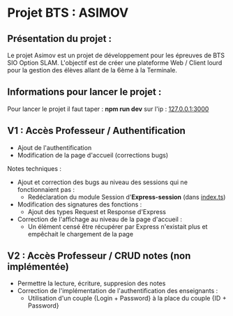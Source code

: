 # Projet BTS : ASIMOV

## Présentation du projet : 
Le projet Asimov est un projet de développement pour les épreuves de BTS SIO Option SLAM.
L'objectif est de créer une plateforme Web / Client lourd pour la gestion des élèves allant de la 6ème à la Terminale.

## Informations pour lancer le projet :
Pour lancer le projet il faut taper : 
**npm run dev** sur l'ip : [127.0.0.1:3000](http://127.0.0.1:3000)

## V1 : Accès Professeur  / Authentification
- Ajout de l'authentification
- Modification de la page d'accueil (corrections bugs)

Notes techniques :
- Ajout et correction des bugs au niveau des sessions qui ne fonctionnaient pas :
    * Redéclaration du module Session d'**Express-session** (dans [index.ts](https://github.com/nico73800/Projet-BTS_ASIMOV/blob/main/sources/src/index.ts))
- Modification des signatures des fonctions : 
    * Ajout des types Request et Response d'Express
- Correction de l'affichage au niveau de la page d'accueil : 
    * Un élément censé être récupérer par Express n'existait plus et empêchait le chargement de la page

## V2 : Accès Professeur / CRUD notes (non implémentée)
- Permettre la lecture, écriture, suppresion des notes
- Correction de l'implémentation de l'authentification des enseignants :
    - Utilisation d'un couple {Login + Password} à la place du couple {ID + Password}